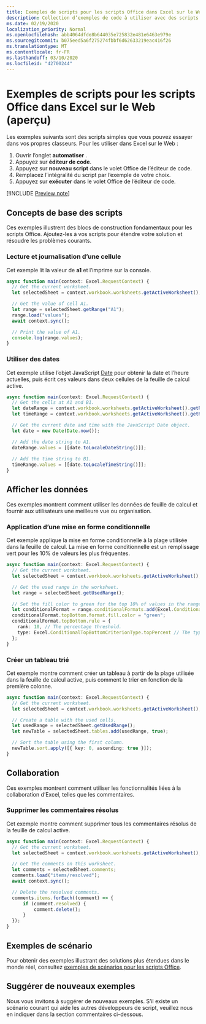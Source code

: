 ```yaml
---
title: Exemples de scripts pour les scripts Office dans Excel sur le Web
description: Collection d’exemples de code à utiliser avec des scripts Office dans Excel sur le Web.
ms.date: 02/19/2020
localization_priority: Normal
ms.openlocfilehash: abb4064dfde8b644035e725832e481e6463e979e
ms.sourcegitcommit: b075eed5a6f275274fbbf6d62633219eac416f26
ms.translationtype: MT
ms.contentlocale: fr-FR
ms.lasthandoff: 03/10/2020
ms.locfileid: "42700244"
---
```

# <a name="sample-scripts-for-office-scripts-in-excel-on-the-web-preview"></a>Exemples de scripts pour les scripts Office dans Excel sur le Web (aperçu)

Les exemples suivants sont des scripts simples que vous pouvez essayer dans vos propres classeurs. Pour les utiliser dans Excel sur le Web :

1. Ouvrir l’onglet **automatiser** .
2. Appuyez sur **éditeur de code**.
3. Appuyez sur **nouveau script** dans le volet Office de l’éditeur de code.
4. Remplacez l’intégralité du script par l’exemple de votre choix.
5. Appuyez sur **exécuter** dans le volet Office de l’éditeur de code.

[!INCLUDE [Preview note](../includes/preview-note.md)]

## <a name="scripting-basics"></a>Concepts de base des scripts

Ces exemples illustrent des blocs de construction fondamentaux pour les scripts Office. Ajoutez-les à vos scripts pour étendre votre solution et résoudre les problèmes courants.

### <a name="read-and-log-one-cell"></a>Lecture et journalisation d’une cellule

Cet exemple lit la valeur de **a1** et l’imprime sur la console.

``` TypeScript
async function main(context: Excel.RequestContext) {
  // Get the current worksheet.
  let selectedSheet = context.workbook.worksheets.getActiveWorksheet();

  // Get the value of cell A1.
  let range = selectedSheet.getRange("A1");
  range.load("values");
  await context.sync();

  // Print the value of A1.
  console.log(range.values);
}
```

### <a name="work-with-dates"></a>Utiliser des dates

Cet exemple utilise l’objet JavaScript [Date](https://developer.mozilla.org/docs/web/javascript/reference/global_objects/date) pour obtenir la date et l’heure actuelles, puis écrit ces valeurs dans deux cellules de la feuille de calcul active.

```TypeScript
async function main(context: Excel.RequestContext) {
  // Get the cells at A1 and B1.
  let dateRange = context.workbook.worksheets.getActiveWorksheet().getRange("A1");
  let timeRange = context.workbook.worksheets.getActiveWorksheet().getRange("B1");

  // Get the current date and time with the JavaScript Date object.
  let date = new Date(Date.now());

  // Add the date string to A1.
  dateRange.values = [[date.toLocaleDateString()]];
  
  // Add the time string to B1.
  timeRange.values = [[date.toLocaleTimeString()]];
}
```

## <a name="display-data"></a>Afficher les données

Ces exemples montrent comment utiliser les données de feuille de calcul et fournir aux utilisateurs une meilleure vue ou organisation.

### <a name="apply-conditional-formatting"></a>Application d’une mise en forme conditionnelle

Cet exemple applique la mise en forme conditionnelle à la plage utilisée dans la feuille de calcul. La mise en forme conditionnelle est un remplissage vert pour les 10% de valeurs les plus fréquentes.

```TypeScript
async function main(context: Excel.RequestContext) {
  // Get the current worksheet.
  let selectedSheet = context.workbook.worksheets.getActiveWorksheet();

  // Get the used range in the worksheet.
  let range = selectedSheet.getUsedRange();

  // Set the fill color to green for the top 10% of values in the range.
  let conditionalFormat = range.conditionalFormats.add(Excel.ConditionalFormatType.topBottom);
  conditionalFormat.topBottom.format.fill.color = "green";
  conditionalFormat.topBottom.rule = {
    rank: 10, // The percentage threshold.
    type: Excel.ConditionalTopBottomCriterionType.topPercent // The type of the top/bottom condition.
  };
}
```

### <a name="create-a-sorted-table"></a>Créer un tableau trié

Cet exemple montre comment créer un tableau à partir de la plage utilisée dans la feuille de calcul active, puis comment le trier en fonction de la première colonne.

```TypeScript
async function main(context: Excel.RequestContext) {
  // Get the current worksheet.
  let selectedSheet = context.workbook.worksheets.getActiveWorksheet();

  // Create a table with the used cells.
  let usedRange = selectedSheet.getUsedRange();
  let newTable = selectedSheet.tables.add(usedRange, true);

  // Sort the table using the first column.
  newTable.sort.apply([{ key: 0, ascending: true }]);
}
```

## <a name="collaboration"></a>Collaboration

Ces exemples montrent comment utiliser les fonctionnalités liées à la collaboration d’Excel, telles que les commentaires.

### <a name="delete-resolved-comments"></a>Supprimer les commentaires résolus

Cet exemple montre comment supprimer tous les commentaires résolus de la feuille de calcul active.

```TypeScript
async function main(context: Excel.RequestContext) {
  // Get the current worksheet.
  let selectedSheet = context.workbook.worksheets.getActiveWorksheet();

  // Get the comments on this worksheet.
  let comments = selectedSheet.comments;
  comments.load("items/resolved");
  await context.sync();

  // Delete the resolved comments.
  comments.items.forEach((comment) => {
      if (comment.resolved) {
          comment.delete();
      }
  });
}
```

## <a name="scenario-samples"></a>Exemples de scénario

Pour obtenir des exemples illustrant des solutions plus étendues dans le monde réel, consultez [exemples de scénarios pour les scripts Office](scenarios/sample-scenario-overview.md).

## <a name="suggest-new-samples"></a>Suggérer de nouveaux exemples

Nous vous invitons à suggérer de nouveaux exemples. S’il existe un scénario courant qui aide les autres développeurs de script, veuillez nous en indiquer dans la section commentaires ci-dessous.
